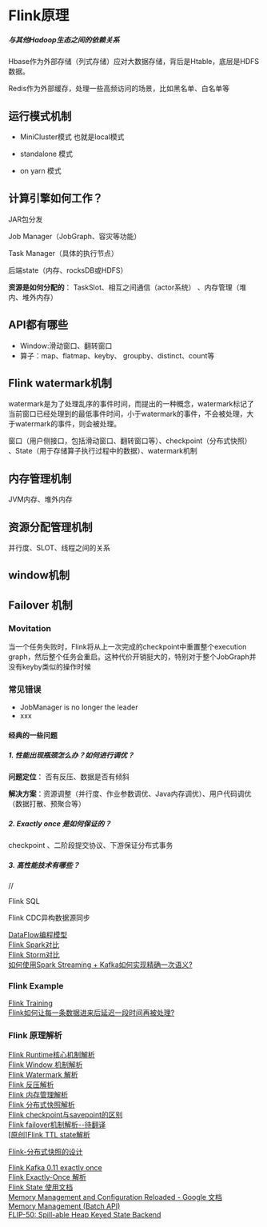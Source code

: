 # Flink原理



#####  与其他Hadoop生态之间的依赖关系

 Hbase作为外部存储（列式存储）应对大数据存储，背后是Htable，底层是HDFS数据。

 Redis作为外部缓存，处理一些高频访问的场景，比如黑名单、白名单等



##  运行模式机制
* MiniCluster模式 也就是local模式

* standalone 模式

* on yarn 模式

  

## 计算引擎如何工作？ 
JAR包分发

Job Manager（JobGraph、容灾等功能） 

Task Manager（具体的执行节点）

后端state（内存、rocksDB或HDFS）

**资源是如何分配的**： TaskSlot、相互之间通信（actor系统） 、内存管理（堆内、堆外内存）

## API都有哪些
*  Window:滑动窗口、翻转窗口
* 算子：map、flatmap、keyby、 groupby、distinct、count等

## Flink watermark机制
watermark是为了处理乱序的事件时间，而提出的一种概念，watermark标记了当前窗口已经处理到的最低事件时间，小于watermark的事件，不会被处理，大于watermark的事件，则会被处理。

窗口（用户侧接口，包括滑动窗口、翻转窗口等）、checkpoint（分布式快照） 、State（用于存储算子执行过程中的数据）、watermark机制

##  内存管理机制

JVM内存、堆外内存

##  资源分配管理机制

并行度、SLOT、线程之间的关系

## window机制



##   Failover 机制



### Movitation
  当一个任务失败时，Flink将从上一次完成的checkpoint中重置整个execution graph，然后整个任务会重启。这种代价开销挺大的，特别对于整个JobGraph并没有keyby类似的操作时候

### 常见错误
* JobManager is no longer the leader
*   xxx



#### 经典的一些问题

##### 1. 性能出现瓶颈怎么办？如何进行调优？

 **问题定位**： 否有反压、数据是否有倾斜 

 **解决方案**：资源调整（并行度、作业参数调优、Java内存调优）、用户代码调优（数据打散、预聚合等）

##### 2. Exactly once 是如何保证的？

   checkpoint 、二阶段提交协议、下游保证分布式事务

##### 3. 高性能技术有哪些？

  //



Flink SQL

Flink CDC异构数据源同步



  [DataFlow编程模型](https://www.jianshu.com/p/0faa1c1caa47) <br>
  [Flink Spark对比](https://www.infoq.cn/article/spark-vs-flink) <br>
  [Flink Storm对比](https://tech.meituan.com/2017/11/17/flink-benchmark.html) <br>
  [如何使用Spark Streaming + Kafka如何实现精确一次语义?](https://www.zhihu.com/question/334249637/answer/744493120) <br>

### Flink Example 

  [Flink Training](https://training.ververica.com/) <br> 
  [Flink如何让每一条数据进来后延迟一段时间再被处理?](https://www.zhihu.com/question/332577514/answer/840181621)  <br>

### Flink 原理解析 

  [Flink Runtime核心机制解析](https://www.infoq.cn/article/RWTM9o0SHHV3Xr8o8giT)   <br>
  [Flink Window 机制解析](http://wuchong.me/blog/2016/05/25/flink-internals-window-mechanism/#comments) <br>
  [Flink Watermark 解析](https://blog.csdn.net/lmalds/article/details/52704170) <br>
  [Flink 反压解析 ](http://wuchong.me/blog/2016/04/26/flink-internals-how-to-handle-backpressure/) <br>
  [Flink 内存管理解析](http://wuchong.me/blog/2016/04/29/flink-internals-memory-manage/) <br>
  [Flink 分布式快照解析](http://xargin.com/distributed-snapshot-in-stream-sys/) <br>
  [Flink checkpoint与savepoint的区别](https://www.whitewood.me/2018/09/06/Flink-Checkpoint-Savepoint-%E5%B7%AE%E5%BC%82/) <br>
  [Flink failover机制解析--待翻译](https://cwiki.apache.org/confluence/display/FLINK/FLIP-1+%3A+Fine+Grained+Recovery+from+Task+Failures) <br>
  [\[原创\]Flink TTL state解析](https://github.com/yyb345/index/blob/master/flink/ttl_state.md) <br>


  [Flink-分布式快照的设计](http://chenyuzhao.me/2018/01/29/Flink-%E5%88%86%E5%B8%83%E5%BC%8F%E5%BF%AB%E7%85%A7%E7%9A%84%E8%AE%BE%E8%AE%A1-%E6%B5%81%E7%A8%8B/) <br>

  [Flink  Kafka 0.11 exactly once](https://www.cnblogs.com/huxi2b/p/8459342.html) <br>
  [Flink Exactly-Once 解析](http://www.whitewood.me/2018/10/16/Flink-Exactly-Once-%E6%8A%95%E9%80%92%E5%AE%9E%E7%8E%B0%E6%B5%85%E6%9E%90/) <br>
  [Flink State 使用文档](https://ci.apache.org/projects/flink/flink-docs-master/dev/stream/state/state.html) <br>
   [Memory Management and Configuration Reloaded - Google 文档](https://docs.google.com/document/d/1o4KvyyXsQMGUastfPin3ZWeUXWsJgoL7piqp1fFYJvA/edit#heading=h.ie6fcly7mrci) <br>
   [Memory Management (Batch API) ](https://cwiki.apache.org/confluence/pages/viewpage.action?pageId=53741525) <br>
  [FLIP-50: Spill-able Heap Keyed State Backend](https://cwiki.apache.org/confluence/display/FLINK/FLIP-50%3A+Spill-able+Heap+Keyed+State+Backend) <br>
